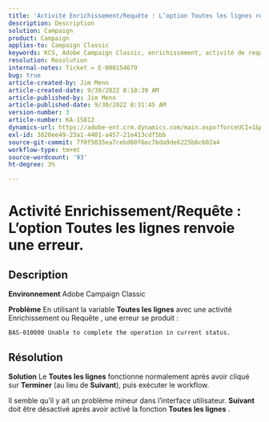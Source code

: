 ```yaml
---
title: 'Activité Enrichissement/Requête : L’option Toutes les lignes renvoie une erreur'
description: Description
solution: Campaign
product: Campaign
applies-to: Campaign Classic
keywords: KCS, Adobe Campaign Classic, enrichissement, activité de requête, option Toutes les lignes, erreur
resolution: Resolution
internal-notes: Ticket = E-000154679
bug: true
article-created-by: Jim Menn
article-created-date: 9/30/2022 8:18:39 AM
article-published-by: Jim Menn
article-published-date: 9/30/2022 8:31:45 AM
version-number: 3
article-number: KA-15812
dynamics-url: https://adobe-ent.crm.dynamics.com/main.aspx?forceUCI=1&pagetype=entityrecord&etn=knowledgearticle&id=85aa3c7c-9840-ed11-9db1-0022480866ad
exl-id: 3820ee49-23a1-4401-a457-21e413cdf5bb
source-git-commit: 7f0f5035ea7cebd60f6ec7bda9de6225b6c602a4
workflow-type: tm+mt
source-wordcount: '93'
ht-degree: 3%

---
```


# Activité Enrichissement/Requête : L’option Toutes les lignes renvoie une erreur.

## Description


<b>Environnement</b>
Adobe Campaign Classic

<b>Problème</b>
En utilisant la variable <b>Toutes les lignes</b> avec une activité Enrichissement ou Requête , une erreur se produit :


```
BAS-010000 Unable to complete the operation in current status.
```



## Résolution


<b>Solution</b>
Le <b>Toutes les lignes</b> fonctionne normalement après avoir cliqué sur <b>Terminer</b> (au lieu de <b>Suivant</b>), puis exécuter le workflow.

Il semble qu’il y ait un problème mineur dans l’interface utilisateur. <b>Suivant</b> doit être désactivé après avoir activé la fonction <b>Toutes les lignes</b> .
